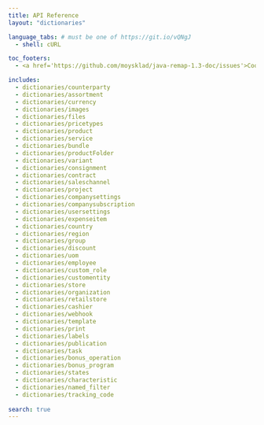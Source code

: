 ```yaml
---
title: API Reference
layout: "dictionaries"

language_tabs: # must be one of https://git.io/vQNgJ
  - shell: cURL

toc_footers:
  - <a href='https://github.com/moysklad/java-remap-1.3-doc/issues'>Сообщите об ошибке</a>

includes:
  - dictionaries/counterparty
  - dictionaries/assortment
  - dictionaries/currency
  - dictionaries/images
  - dictionaries/files
  - dictionaries/pricetypes
  - dictionaries/product
  - dictionaries/service
  - dictionaries/bundle
  - dictionaries/productFolder
  - dictionaries/variant
  - dictionaries/consignment
  - dictionaries/contract
  - dictionaries/saleschannel
  - dictionaries/project
  - dictionaries/companysettings
  - dictionaries/companysubscription
  - dictionaries/usersettings
  - dictionaries/expenseitem
  - dictionaries/country
  - dictionaries/region
  - dictionaries/group
  - dictionaries/discount
  - dictionaries/uom  
  - dictionaries/employee
  - dictionaries/custom_role
  - dictionaries/customentity
  - dictionaries/store
  - dictionaries/organization
  - dictionaries/retailstore
  - dictionaries/cashier
  - dictionaries/webhook
  - dictionaries/template
  - dictionaries/print
  - dictionaries/labels
  - dictionaries/publication
  - dictionaries/task
  - dictionaries/bonus_operation
  - dictionaries/bonus_program
  - dictionaries/states  
  - dictionaries/characteristic
  - dictionaries/named_filter
  - dictionaries/tracking_code
  
search: true
---  
```

